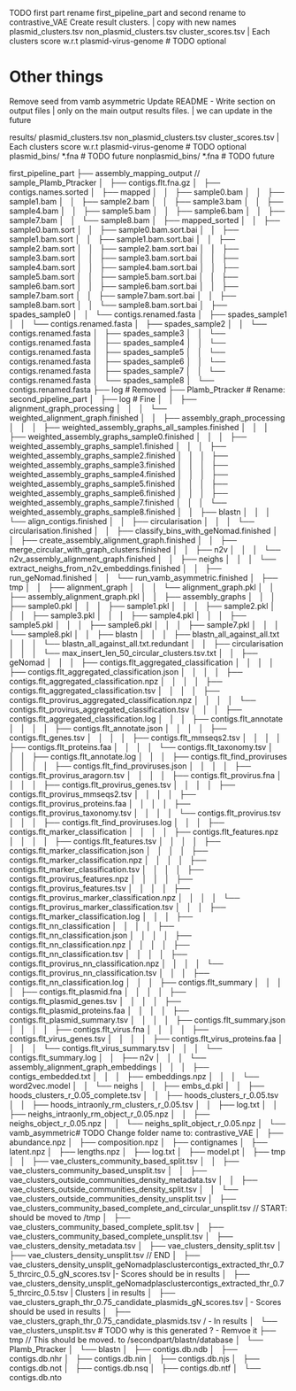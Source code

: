 TODO first part
rename first_pipeline_part and second
rename to contrastive_VAE
Create result clusters. | copy with new names
        plasmid_clusters.tsv
        non_plasmid_clusters.tsv
        cluster_scores.tsv | Each clusters score w.r.t plasmid-virus-genome # TODO optional

# Other things
Remove seed from vamb asymmetric
Update README
         - Write section on output files | only on the main output results files. | we can update in the future
      

results/ 
        plasmid_clusters.tsv
        non_plasmid_clusters.tsv
        cluster_scores.tsv | Each clusters score w.r.t plasmid-virus-genome # TODO optional
        plasmid_bins/ *.fna # TODO future
        nonplasmid_bins/ *.fna # TODO future


first_pipeline_part
├── assembly_mapping_output // sample_Plamb_Ptracker
│       ├── contigs.flt.fna.gz
│       ├── contigs.names.sorted
│       ├── mapped
│       │   ├── sample0.bam
│       │   ├── sample1.bam
│       │   ├── sample2.bam
│       │   ├── sample3.bam
│       │   ├── sample4.bam
│       │   ├── sample5.bam
│       │   ├── sample6.bam
│       │   ├── sample7.bam
│       │   └── sample8.bam
│       ├── mapped_sorted
│       │   ├── sample0.bam.sort
│       │   ├── sample0.bam.sort.bai
│       │   ├── sample1.bam.sort
│       │   ├── sample1.bam.sort.bai
│       │   ├── sample2.bam.sort
│       │   ├── sample2.bam.sort.bai
│       │   ├── sample3.bam.sort
│       │   ├── sample3.bam.sort.bai
│       │   ├── sample4.bam.sort
│       │   ├── sample4.bam.sort.bai
│       │   ├── sample5.bam.sort
│       │   ├── sample5.bam.sort.bai
│       │   ├── sample6.bam.sort
│       │   ├── sample6.bam.sort.bai
│       │   ├── sample7.bam.sort
│       │   ├── sample7.bam.sort.bai
│       │   ├── sample8.bam.sort
│       │   └── sample8.bam.sort.bai
│       ├── spades_sample0
│       │   └── contigs.renamed.fasta
│       ├── spades_sample1
│       │   └── contigs.renamed.fasta
│       ├── spades_sample2
│       │   └── contigs.renamed.fasta
│       ├── spades_sample3
│       │   └── contigs.renamed.fasta
│       ├── spades_sample4
│       │   └── contigs.renamed.fasta
│       ├── spades_sample5
│       │   └── contigs.renamed.fasta
│       ├── spades_sample6
│       │   └── contigs.renamed.fasta
│       ├── spades_sample7
│       │   └── contigs.renamed.fasta
│       └── spades_sample8
│           └── contigs.renamed.fasta
├── log # Removed 
├── Plamb_Ptracker # Rename: second_pipeline_part
│   ├── log # Fine
│   │   ├── alignment_graph_processing
│   │   │   └── weighted_alignment_graph.finished
│   │   ├── assembly_graph_processing
│   │   │   ├── weighted_assembly_graphs_all_samples.finished
│   │   │   ├── weighted_assembly_graphs_sample0.finished
│   │   │   ├── weighted_assembly_graphs_sample1.finished
│   │   │   ├── weighted_assembly_graphs_sample2.finished
│   │   │   ├── weighted_assembly_graphs_sample3.finished
│   │   │   ├── weighted_assembly_graphs_sample4.finished
│   │   │   ├── weighted_assembly_graphs_sample5.finished
│   │   │   ├── weighted_assembly_graphs_sample6.finished
│   │   │   ├── weighted_assembly_graphs_sample7.finished
│   │   │   └── weighted_assembly_graphs_sample8.finished
│   │   ├── blastn
│   │   │   └── align_contigs.finished
│   │   ├── circularisation
│   │   │   └── circularisation.finished
│   │   ├── classify_bins_with_geNomad.finished
│   │   ├── create_assembly_alignment_graph.finished
│   │   ├── merge_circular_with_graph_clusters.finished
│   │   ├── n2v
│   │   │   └── n2v_assembly_alignment_graph.finished
│   │   ├── neighs
│   │   │   └── extract_neighs_from_n2v_embeddings.finished
│   │   ├── run_geNomad.finished
│   │   └── run_vamb_asymmetric.finished
│   ├── tmp
│   │   ├── alignment_graph
│   │   │   └── alignment_graph.pkl
│   │   ├── assembly_alignment_graph.pkl
│   │   ├── assembly_graphs
│   │   │   ├── sample0.pkl
│   │   │   ├── sample1.pkl
│   │   │   ├── sample2.pkl
│   │   │   ├── sample3.pkl
│   │   │   ├── sample4.pkl
│   │   │   ├── sample5.pkl
│   │   │   ├── sample6.pkl
│   │   │   ├── sample7.pkl
│   │   │   └── sample8.pkl
│   │   ├── blastn
│   │   │   ├── blastn_all_against_all.txt
│   │   │   └── blastn_all_against_all.txt.redundant
│   │   ├── circularisation
│   │   │   └── max_insert_len_50_circular_clusters.tsv.txt
│   │   ├── geNomad
│   │   │   ├── contigs.flt_aggregated_classification
│   │   │   │   ├── contigs.flt_aggregated_classification.json
│   │   │   │   ├── contigs.flt_aggregated_classification.npz
│   │   │   │   ├── contigs.flt_aggregated_classification.tsv
│   │   │   │   ├── contigs.flt_provirus_aggregated_classification.npz
│   │   │   │   └── contigs.flt_provirus_aggregated_classification.tsv
│   │   │   ├── contigs.flt_aggregated_classification.log
│   │   │   ├── contigs.flt_annotate
│   │   │   │   ├── contigs.flt_annotate.json
│   │   │   │   ├── contigs.flt_genes.tsv
│   │   │   │   ├── contigs.flt_mmseqs2.tsv
│   │   │   │   ├── contigs.flt_proteins.faa
│   │   │   │   └── contigs.flt_taxonomy.tsv
│   │   │   ├── contigs.flt_annotate.log
│   │   │   ├── contigs.flt_find_proviruses
│   │   │   │   ├── contigs.flt_find_proviruses.json
│   │   │   │   ├── contigs.flt_provirus_aragorn.tsv
│   │   │   │   ├── contigs.flt_provirus.fna
│   │   │   │   ├── contigs.flt_provirus_genes.tsv
│   │   │   │   ├── contigs.flt_provirus_mmseqs2.tsv
│   │   │   │   ├── contigs.flt_provirus_proteins.faa
│   │   │   │   ├── contigs.flt_provirus_taxonomy.tsv
│   │   │   │   └── contigs.flt_provirus.tsv
│   │   │   ├── contigs.flt_find_proviruses.log
│   │   │   ├── contigs.flt_marker_classification
│   │   │   │   ├── contigs.flt_features.npz
│   │   │   │   ├── contigs.flt_features.tsv
│   │   │   │   ├── contigs.flt_marker_classification.json
│   │   │   │   ├── contigs.flt_marker_classification.npz
│   │   │   │   ├── contigs.flt_marker_classification.tsv
│   │   │   │   ├── contigs.flt_provirus_features.npz
│   │   │   │   ├── contigs.flt_provirus_features.tsv
│   │   │   │   ├── contigs.flt_provirus_marker_classification.npz
│   │   │   │   └── contigs.flt_provirus_marker_classification.tsv
│   │   │   ├── contigs.flt_marker_classification.log
│   │   │   ├── contigs.flt_nn_classification
│   │   │   │   ├── contigs.flt_nn_classification.json
│   │   │   │   ├── contigs.flt_nn_classification.npz
│   │   │   │   ├── contigs.flt_nn_classification.tsv
│   │   │   │   ├── contigs.flt_provirus_nn_classification.npz
│   │   │   │   └── contigs.flt_provirus_nn_classification.tsv
│   │   │   ├── contigs.flt_nn_classification.log
│   │   │   ├── contigs.flt_summary
│   │   │   │   ├── contigs.flt_plasmid.fna
│   │   │   │   ├── contigs.flt_plasmid_genes.tsv
│   │   │   │   ├── contigs.flt_plasmid_proteins.faa
│   │   │   │   ├── contigs.flt_plasmid_summary.tsv
│   │   │   │   ├── contigs.flt_summary.json
│   │   │   │   ├── contigs.flt_virus.fna
│   │   │   │   ├── contigs.flt_virus_genes.tsv
│   │   │   │   ├── contigs.flt_virus_proteins.faa
│   │   │   │   └── contigs.flt_virus_summary.tsv
│   │   │   └── contigs.flt_summary.log
│   │   ├── n2v
│   │   │   └── assembly_alignment_graph_embeddings
│   │   │       ├── contigs_embedded.txt
│   │   │       ├── embeddings.npz
│   │   │       └── word2vec.model
│   │   └── neighs
│   │       ├── embs_d.pkl
│   │       ├── hoods_clusters_r_0.05_complete.tsv
│   │       ├── hoods_clusters_r_0.05.tsv
│   │       ├── hoods_intraonly_rm_clusters_r_0.05.tsv
│   │       ├── log.txt
│   │       ├── neighs_intraonly_rm_object_r_0.05.npz
│   │       ├── neighs_object_r_0.05.npz
│   │       └── neighs_split_object_r_0.05.npz
│   └── vamb_asymmetric# TODO Change folder name to: contrastive_VAE
│       ├── abundance.npz
│       ├── composition.npz
│       ├── contignames
│       ├── latent.npz
│       ├── lengths.npz
│       ├── log.txt
│       ├── model.pt
│       ├── tmp
│       │   ├── vae_clusters_community_based_split.tsv
│       │   ├── vae_clusters_community_based_unsplit.tsv
│       │   ├── vae_clusters_outside_communities_density_metadata.tsv
│       │   ├── vae_clusters_outside_communities_density_split.tsv
│       │   └── vae_clusters_outside_communities_density_unsplit.tsv
│       ├── vae_clusters_community_based_complete_and_circular_unsplit.tsv // START: should be moved to /tmp
│       ├── vae_clusters_community_based_complete_split.tsv
│       ├── vae_clusters_community_based_complete_unsplit.tsv
│       ├── vae_clusters_density_metadata.tsv
│       ├── vae_clusters_density_split.tsv
│       ├── vae_clusters_density_unsplit.tsv   // END
│       ├── vae_clusters_density_unsplit_geNomadplasclustercontigs_extracted_thr_0.75_thrcirc_0.5_gN_scores.tsv   |-  Scores should be in results
│       ├── vae_clusters_density_unsplit_geNomadplasclustercontigs_extracted_thr_0.75_thrcirc_0.5.tsv           |  Clusters | in results
│       ├── vae_clusters_graph_thr_0.75_candidate_plasmids_gN_scores.tsv  | - Scores should be used in results
│       ├── vae_clusters_graph_thr_0.75_candidate_plasmids.tsv           /  - In results
│       └── vae_clusters_unsplit.tsv # TODO why is this generated ?  - Remvoe it 
├── tmp // This should be moved.  to /secondpart/blastn/database
│   └── Plamb_Ptracker
│       └── blastn
│           ├── contigs.db.ndb
│           ├── contigs.db.nhr
│           ├── contigs.db.nin
│           ├── contigs.db.njs
│           ├── contigs.db.not
│           ├── contigs.db.nsq
│           ├── contigs.db.ntf
│           └── contigs.db.nto

